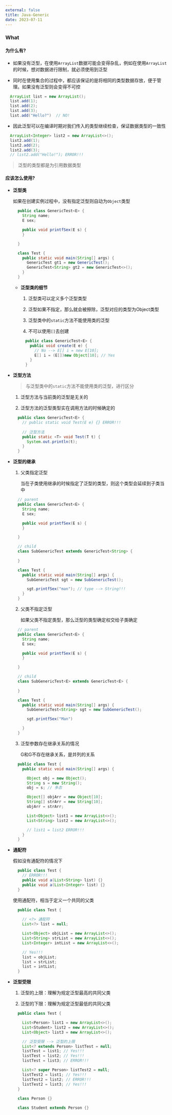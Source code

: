 ```yaml
---
external: false
title: Java-Generic
date: 2023-07-11
---
```


### What

#### 为什么有?

  - 如果没有泛型，在使用`ArrayList`数据可能会变得杂乱，例如在使用`ArrayList`的时候，想对数据进行限制，就必须使用到泛型

  - 同时在使用集合的过程中，都应该保证的是将相同的类型数据存放，便于管理。如果没有泛型则会变得不可控

  ```java
    ArrayList list = new ArrayList();
    list.add(1);
    list.add(2);
    list.add(3);
    list.add("Hello?")  // NO!
  ```

  - 因此泛型可以在编译时期对我们传入的类型继续检查，保证数据类型的一致性

  ```java
    ArrayList<Integer> list2 = new ArrayList<>();
    list2.add(1);
    list2.add(2);
    list2.add(3);
    // list2.add("Hello!"); ERROR!!!
  ```
  
  > 泛型的类型都是为引用数据类型

#### 应该怎么使用?

  - **泛型类**

    如果在创建实例过程中，没有指定泛型则自动为`Object`类型

    ```java
      public class GenericTest<E> {
        String name;
        E sex;

        public void printfSex(E s) {
        }

      }

      class Test {
        public static void main(String[] args) {
          GenericTest gt1 = new GenericTest();
          GenericTest<String> gt2 = new GenericTest<>();
        }
      }
    ```

    - **泛型类的细节**

      1. 泛型类可以定义多个泛型类型

      2. 泛型如果不指定，那么就会被擦除，泛型对应的类型为Object类型

      3. 泛型类中的`static`方法不能使用类的泛型

      4. 不可以使用`[]`去创建

        ```java
          public class GenericTest<E> {
            public void create(E e) {
              // No --> E[] i = new E[10];
              E[] i = (E[])new Object[10]; // Yes
            }
          }
        ```

  - **泛型方法**

    > 与泛型类中的`static`方法不能使用类的泛型，进行区分

    1. 泛型方法与当前类的泛型是无关的

    2. 泛型方法的泛型类型实在调用方法的时候确定的

    ```java
      public class GenericTest<E> {
        // public static void Test(E e) {} ERROR!!!
        
        // 泛型方法
        public static <T> void Test(T t) {
          System.out.println(t);
        }
      }
    ```

  - **泛型的继承**

    1. 父类指定泛型

        当在子类使用继承的时候指定了泛型的类型，则这个类型会延续到子类当中

      ```java
        // parent
        public class GenericTest<E> {
          String name;
          E sex;

          public void printfSex(E s) {
          }

        }

        // child
        class SubGenericTest extends GenericTest<String> {
          
        }

        class Test {
          public static void main(String[] args) {
            SubGenericTest sgt = new SubGenericTest();

            sgt.printfSex("man"); // type --> String!!!
          }
        }
      ```

    2. 父类不指定泛型

        如果父类不指定类型，那么泛型的类型确定权交给子类确定

      ```java
        // parent
        public class GenericTest<E> {
          String name;
          E sex;

          public void printfSex(E s) {
          }

        }

        // child
        class SubGenericTest<E> extends GenericTest<E> {
          
        }

        class Test {
          public static void main(String[] args) {
            SubGenericTest<String> sgt = new SubGenericTest();

            sgt.printfSex("Man")

          }
        }
      ```
    
    3. 泛型参数存在继承关系的情况

        G<E>和G<T>不存在继承关系，是并列的关系

      ```java
        public class Test {
          public static void main(String[] args) {

            Object obj = new Object();
            String s = new String();
            obj = s; // 多态

            Object[] objArr = new Object[10];
            String[] strArr = new String[10];
            objArr = strArr;

            List<Object> list1 = new ArrayList<>();
            List<String> list2 = new ArrayList<>();

            // list1 = list2 ERROR!!!
          }
        }
      ```

  - **通配符**

    假如没有通配符的情况下

    ```java
      public class Test {
        // ERROR!!!
        public void a(List<String> list) {}
        public void a(List<Integer> list) {}
      }
    ```

    使用通配符，相当于定义一个共同的父类

    ```java
      public class Test {
        
        // <?> 通配符
        List<?> list = null;

        List<Object> objList = new ArrayList<>();
        List<String> strList = new ArrayList<>();
        List<Integer> intList = new ArrayList<>();

        // Yes!!!
        list = objList;
        list = strList;
        list = intList;
      }
    ```

  - **泛型受限**

      1. 泛型的上限：理解为规定泛型最高的共同父类

      2. 泛型的下限：理解为规定泛型最低的共同父类

    ```java
      public class Test {

        List<Person> list1 = new ArrayList<>();
        List<Student> list2 = new ArrayList<>();
        List<Object> list3 = new ArrayList<>();

        // 泛型受限 --> 泛型的上限
        List<? extends Person> listTest = null;
        listTest = list1; // Yes!!!
        listTest = list2; // Yes!!!
        listTest = list3; // ERROR!!!

        List<? super Person> listTest2 = null;
        listTest2 = list1; // Yes!!!
        listTest2 = list2; // ERROR!!!
        listTest2 = list3; // Yes!!!
      }
      
      class Person {}

      class Student extends Person {}
    ```